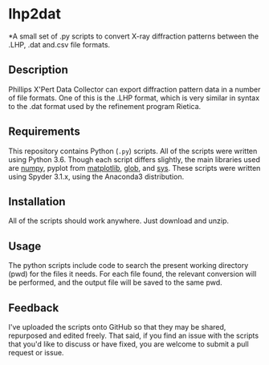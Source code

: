 # lhp2dat
*A small set of .py scripts to convert X-ray diffraction patterns between the .LHP, .dat and.csv file formats.

## Description
Phillips X'Pert Data Collector can export diffraction pattern data in a number of file formats. One of this is the .LHP format, which is very similar in syntax to the .dat format used by the refinement program Rietica.

## Requirements
This repository contains Python (`.py`) scripts. All of the scripts were written using Python 3.6. Though each script differs slightly, the main libraries used are [numpy](http://www.numpy.org/), pyplot from [matplotlib](https://matplotlib.org/index.html), [glob](https://docs.python.org/3.5/library/glob.html), and [sys](https://docs.python.org/3.5/library/sys.html). These scripts were written using Spyder 3.1.x, using the Anaconda3 distribution.
    
## Installation
All of the scripts should work anywhere. Just download and unzip.

## Usage
The python scripts include code to search the present working directory (pwd) for the files it needs. For each file found, the relevant conversion will be performed, and the output file will be saved to the same pwd.

## Feedback
I've uploaded the scripts onto GitHub so that they may be shared, repurposed and edited freely. That said, if you find an issue with the scripts that you'd like to discuss or have fixed, you are welcome to submit a pull request or issue.
